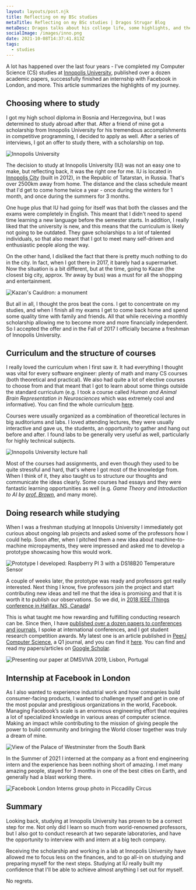 ```yaml
---
layout: layouts/post.njk
title: Reflecting on my BSc studies
metaTitle: Reflecting on my BSc studies | Dragos Strugar Blog
metaDesc: Dragos talks about his college life, some highlights, and the next steps.
socialImage: /images/inno.png
date: 2021-10-08T14:37:41.813Z
tags:
  - studies
---
```

A lot has happened over the last four years - I've completed my  Computer Science (CS) studies at [Innopolis University](https://innopolis.university/en/), published over a dozen academic papers, successfully finished an internship with Facebook in London, and more. This article summarizes the highlights of my journey.

## Choosing where to study

I got my high school diploma in Bosnia and Herzegovina, but I was determined to study abroad after that. After a friend of mine got a scholarship from Innopolis University for his tremendous accomplishments in competitive programming, I decided to apply as well. After a series of interviews, I got an offer to study there, with a scholarship on top. 

![Innopolis University](/images/iu_result.webp "Innopolis University: a view from the dormitory overpass")

The decision to study at Innopolis University (IU) was not an easy one to make, but reflecting back, it was the right one for me. IU is located in [Innopolis City](https://en.wikipedia.org/wiki/Innopolis) (built in 2012), in the Republic of Tatarstan, in Russia. That's over 2500km away from home. The distance and the class schedule meant that I'd get to come home twice a year - once during the winters for 1 month, and once during the summers for 3 months.

One huge plus that IU had going for itself was that both the classes and the exams were completely in English. This meant that I didn't need to spend time learning a new language before the semester starts. In addition, I really liked that the university is new, and this means that the curriculum is likely not going to be outdated. They gave scholarships to a lot of talented individuals, so that also meant that I got to meet many self-driven and enthusiastic people along the way.

On the other hand, I disliked the fact that there is pretty much nothing to do in the city. In fact, when I got there in 2017, it barely had a supermarket. Now the situation is a bit different, but at the time, going to Kazan (the closest big city, approx. 1hr away by bus) was a must for all the shopping and entertainment.

![Kazan's Cauldron: a monument](/images/kazan_result.webp "Kazan's Cauldron")

But all in all, I thought the pros beat the cons. I get to concentrate on my studies, and when I finish all my exams I get to come back home and spend some quality time with family and friends. All that while receiving a monthly scholarship allowing me to become more and more financially independent. So I accepted the offer and in the Fall of 2017 I officially became a freshman of Innopolis University.

## Curriculum and the structure of courses

I really loved the curriculum when I first saw it. It had everything I thought was vital for every software engineer: plenty of math and many CS courses (both theoretical and practical). We also had quite a lot of elective courses to choose from and that meant that I got to learn about some things outside the standard curriculum (e.g. I took a course called *Human and Animal Brain Representation in Neurosciences* which was extremely cool and informative). You can find the whole curriculum [here](https://apply.innopolis.university/en/bachelor/).

Courses were usually organized as a combination of theoretical lectures in big auditoriums and labs. I loved attending lectures, they were usually interactive and gave us, the students, an opportunity to gather and hang out before and after. I found labs to be generally very useful as well, particularly for highly technical subjects.

![Innopolis University lecture hall](/images/lecture-hall_result.webp "Innopolis University lecture hall")

Most of the courses had assignments, and even though they used to be quite stressful and hard, that's where I got most of the knowledge from. When I think of it, they also taught us to structure our thoughts and communicate the ideas clearly. Some courses had essays and they were fantastic learning opportunities as well (e.g. *Game Theory and Introduction to AI by [prof. Brown](https://twitter.com/jb03hf)*, and many more).

## Doing research while studying

When I was a freshman studying at Innopolis University I immediately got curious about ongoing lab projects and asked some of the professors how I could help. Soon after, when I pitched them a new idea about machine-to-machine micropayments, they were impressed and asked me to develop a prototype showcasing how this would work.

![Prototype I developed: Raspberry PI 3 with a DS18B20 Temperature Sensor](/images/screenshot-2021-10-08-at-18.54.31_result.webp "Prototype I developed: Raspberry PI 3 with a DS18B20 Temperature Sensor")

A couple of weeks later, the prototype was ready and professors got really interested. Next thing I know, five professors join the project and start contributing new ideas and tell me that the idea is promising and that it is worth it to publish our observations. So we did, in [2018 IEEE iThings conference in Halifax, NS, Canada](https://ieeexplore.ieee.org/abstract/document/8726727)!

This is what taught me how rewarding and fulfilling conducting research can be. Since then, I have [published over a dozen papers to conferences and journals](https://scholar.google.com/citations?user=za-b-mYAAAAJ), I spoke at international conferences, and I got student research competition awards. My latest one is an article published in [PeerJ Computer Science](https://peerj.com/computer-science/), a Q1 journal, and you can find it [here](https://peerj.com/articles/cs-625/). You can find and read my papers/articles on [Google Scholar](https://scholar.google.com/citations?user=za-b-mYAAAAJ).

![Presenting our paper at DMSVIVA 2019, Lisbon, Portugal](/images/portugal_result.webp "Presenting our paper at DMSVIVA 2019, Lisbon, Portugal")

## Internship at Facebook in London

As I also wanted to experience industrial work and how companies build consumer-facing products, I wanted to challenge myself and get in one of the most popular and prestigious organizations in the world, Facebook. Managing Facebook’s scale is an enormous engineering effort that requires a lot of specialized knowledge in various areas of computer science. Making an impact while contributing to the mission of giving people the power to build community and bringing the World closer together was truly a dream of mine.

![View of the Palace of Westminster from the South Bank](/images/london_result.webp "View of the Palace of Westminster from the South Bank")

In the Summer of 2021 I interned at the company as a front end engineering intern and the experience has been nothing short of amazing. I met many amazing people, stayed for 3 months in one of the best cities on Earth, and generally had a blast working there.

![Facebook London Interns group photo in Piccadilly Circus](/images/group_result.webp "Facebook London Interns group photo in Piccadilly Circus")

## Summary

Looking back, studying at Innopolis University has proven to be a correct step for me. Not only did I learn so much from world-renowned professors, but I also got to conduct research at two separate laboratories, and have the opportunity to interview with and intern at a big tech company.

Receiving the scholarship and working in a lab at Innopolis University have allowed me to focus less on the finances, and to go all-in on studying and preparing myself for the next steps. Studying at IU really built my confidence that I'll be able to achieve almost anything I set out for myself.

No regrets.